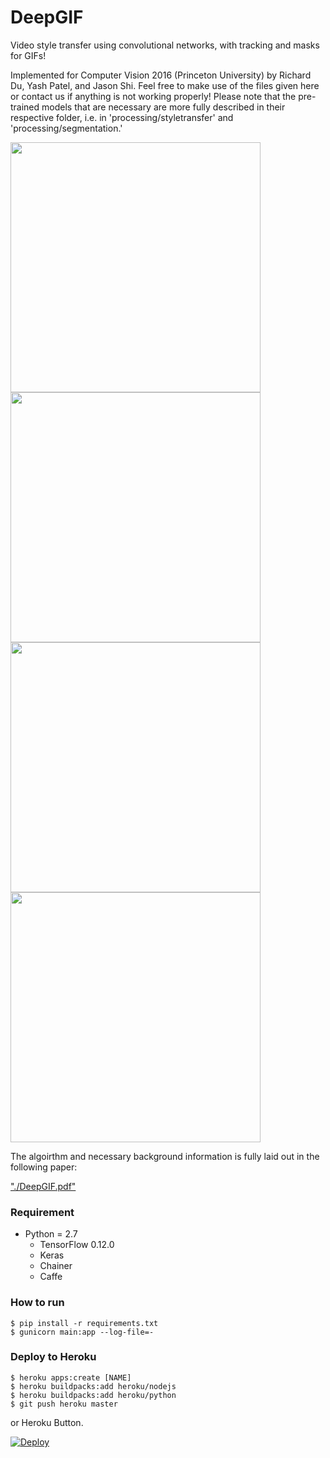 # DeepGIF
Video style transfer using convolutional networks, with tracking and masks for GIFs!

Implemented for Computer Vision 2016 (Princeton University) by Richard Du, Yash Patel, and Jason Shi. Feel free to make use of the files given here or contact us if anything is not working properly! Please note that the pre-trained models that are necessary are more fully described in their respective folder, i.e. in 'processing/styletransfer' and 'processing/segmentation.'

<img src="https://media.giphy.com/media/l3q2GFXj10Zk4u6k0/source.gif" width="400" height="400" />
<img src="https://media.giphy.com/media/l3q2PsoY9acvLFELS/source.gif" width="400" height="400" />
<img src="https://media.giphy.com/media/26xBP8Jg8b5tPHO9i/source.gif" width="400" height="400" />
<img src="https://media.giphy.com/media/l3q2Zr1IYQyT6Jz3y/giphy.gif" width="400" height="400" />

The algoirthm and necessary background information is fully laid out in the following paper:

["./DeepGIF.pdf"](DeepGIF.pdf)

### Requirement ###

- Python = 2.7
  - TensorFlow 0.12.0
  - Keras
  - Chainer
  - Caffe

### How to run ###

    $ pip install -r requirements.txt
    $ gunicorn main:app --log-file=-


### Deploy to Heroku ###

    $ heroku apps:create [NAME]
    $ heroku buildpacks:add heroku/nodejs
    $ heroku buildpacks:add heroku/python
    $ git push heroku master

or Heroku Button.

[![Deploy](https://www.herokucdn.com/deploy/button.svg)](https://heroku.com/deploy)
